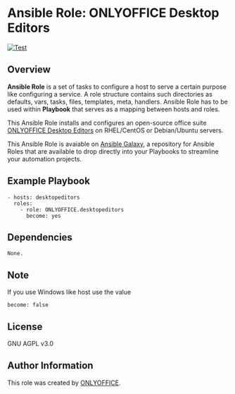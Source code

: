 # Ansible Role: ONLYOFFICE Desktop Editors

[![Test](https://github.com/ONLYOFFICE/ansible-role-desktopeditors/actions/workflows/ci.yml/badge.svg)](https://github.com/ONLYOFFICE/ansible-role-desktopeditors/actions/workflows/ci.yml)

## Overview

**Ansible Role** is a set of tasks to configure a host to serve a certain purpose like configuring a service.
A role structure contains such directories as defaults, vars, tasks, files, templates, meta, handlers.
Ansible Role has to be used within **Playbook** that serves as a mapping between hosts and roles.

This Ansible Role installs and configures an open-source office suite [ONLYOFFICE Desktop Editors](https://github.com/ONLYOFFICE/DesktopEditors) on RHEL/CentOS or Debian/Ubuntu servers.

This Ansible Role is avaiable on [Ansible Galaxy](https://galaxy.ansible.com/ONLYOFFICE/desktopeditors), a repository for Ansible Roles that are available to drop directly into your Playbooks to streamline your automation projects.  

## Example Playbook

    - hosts: desktopeditors
      roles:
        - role: ONLYOFFICE.desktopeditors
          become: yes

## Dependencies

    None.

## Note
    
   If you use Windows like host 
   use the value 
	
	become: false

## License

GNU AGPL v3.0

## Author Information

This role was created by [ONLYOFFICE](https://www.onlyoffice.com/).

